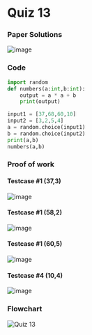 # Quiz 13

### Paper Solutions 
![image](https://github.com/user-attachments/assets/b49a0b6c-9301-4e88-a303-5e38b4cf5516)

### Code 
```.py
import random
def numbers(a:int,b:int):
    output = a * a + b
    print(output)

input1 = [37,68,60,10]
input2 = [3,2,5,4]
a = random.choice(input1)
b = random.choice(input2)
print(a,b)
numbers(a,b)
```

### Proof of work

#### Testcase #1 (37,3)
![image](https://github.com/user-attachments/assets/7351feb5-0d97-453b-a522-14bc2a973a2d)

#### Testcase #1 (58,2)
![image](https://github.com/user-attachments/assets/8fbbba66-2958-477e-887a-e67b9084e169)

#### Testcase #1 (60,5)
![image](https://github.com/user-attachments/assets/31ff04a1-f932-4301-9668-689132aacff3)

#### Testcase #4 (10,4)
![image](https://github.com/user-attachments/assets/2454dec7-bd97-465b-a8ad-394d2305be36)

### Flowchart
![Quiz 13](https://github.com/user-attachments/assets/5a371a1d-7f32-465d-9985-e55a23d140e5)
